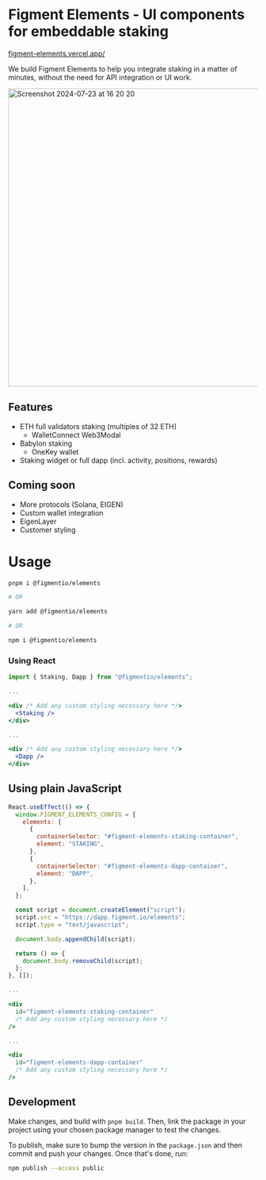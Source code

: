 # Figment Elements - UI components for embeddable staking

[figment-elements.vercel.app/](https://figment-elements.vercel.app/)

We build Figment Elements to help you integrate staking in a matter of minutes, without the need for API integration or UI work.

<img width="600" alt="Screenshot 2024-07-23 at 16 20 20" src="https://github.com/user-attachments/assets/7ef09ed5-6d68-4fe4-bb06-d6c2f32366a0">

## Features

- ETH full validators staking (multiples of 32 ETH)
  - WalletConnect Web3Modal
- Babylon staking
  - OneKey wallet
- Staking widget or full dapp (incl. activity, positions, rewards)

## Coming soon

- More protocols (Solana, EIGEN)
- Custom wallet integration
- EigenLayer
- Customer styling

# Usage

```bash
pnpm i @figmentio/elements

# OR

yarn add @figmentio/elements

# OR

npm i @figmentio/elements
```

### Using React

```jsx
import { Staking, Dapp } from "@figmentio/elements";

...

<div /* Add any custom styling necessary here */>
  <Staking />
</div>

...

<div /* Add any custom styling necessary here */>
  <Dapp />
</div>
```

## Using plain JavaScript

```jsx
React.useEffect(() => {
  window.FIGMENT_ELEMENTS_CONFIG = {
    elements: [
      {
        containerSelector: "#figment-elements-staking-container",
        element: "STAKING",
      },
      {
        containerSelector: "#figment-elements-dapp-container",
        element: "DAPP",
      },
    ],
  };

  const script = document.createElement("script");
  script.src = "https://dapp.figment.io/elements";
  script.type = "text/javascript";

  document.body.appendChild(script);

  return () => {
    document.body.removeChild(script);
  };
}, []);

...

<div
  id="figment-elements-staking-container"
  /* Add any custom styling necessary here */
/>

...

<div
  id="figment-elements-dapp-container"
  /* Add any custom styling necessary here */
/>
```

## Development

Make changes, and build with `pnpm build`. Then, link the package in your project using your chosen package manager to test the changes.

To publish, make sure to bump the version in the `package.json` and then commit and push your changes. Once that's done, run:

```bash
npm publish --access public
```
